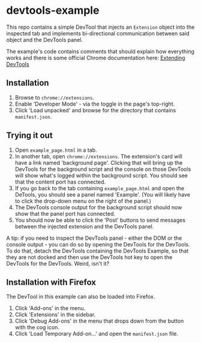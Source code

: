 # devtools-example

This repo contains a simple DevTool that injects an `Extension` object into the inspected tab and implements bi-directional communication between said object and the DevTools panel.

The example's code contains comments that should explain how everything works and there is some official Chrome documentation here: [Extending DevTools](https://developer.chrome.com/extensions/devtools)

## Installation

1. Browse to `chrome://extensions`.
2. Enable 'Developer Mode' - via the toggle in the page's top-right.
3. Click 'Load unpacked' and browse for the directory that contains `manifest.json`.

## Trying it out

1. Open `example_page.html` in a tab.
2. In another tab, open `chrome://extensions`. The extension's card will have a link named 'background page'. Clicking that will bring up the DevTools for the background script and the console on those DevTools will show what's logged within the background script. You should see that the content port has connected.
3. If you go back to the tab containing `example_page.html` and open the DeTools, you should see a panel named 'Example'. (You will likely have to click the drop-down menu on the right of the panel.)
4. The DevTools console output for the background script should now show that the panel port has connected.
5. You should now be able to click the 'Post' buttons to send messages between the injected extension and the DevTools panel.

A tip: if you need to inspect the DevTools panel - either the DOM or the console output - you can do so by opening the DevTools for the DevTools. To do that, detach the DevTools containing the DevTools Example, so that they are not docked and then use the DevTools hot key to open the DevTools for the DevTools. Weird, isn't it? 

## Installation with Firefox

The DevTool in this example can also be loaded into Firefox.

1. Click 'Add-ons' in the menu.
2. Click 'Extensions' in the sidebar.
3. Click 'Debug Add-ons' in the menu that drops down from the button with the cog icon.
4. Click 'Load Temporary Add-on...' and open the `manifest.json` file.
